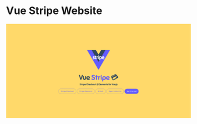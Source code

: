 # Vue Stripe Website

<p align="center">
  <img src="./assets/images/home.png" alt="Vue Stripe Website Preview"/>
</p>
